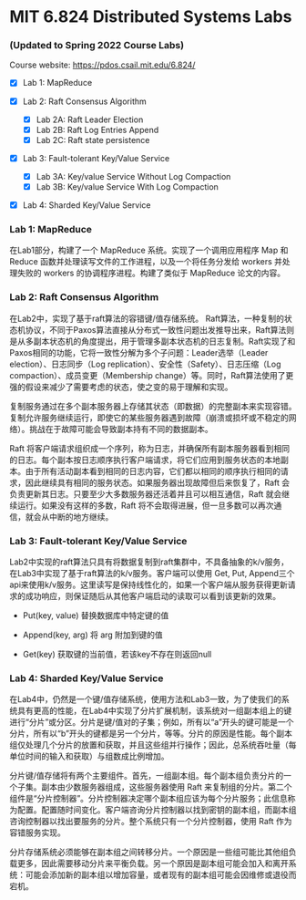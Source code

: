 # MIT 6.824 Distributed Systems Labs

### (Updated to Spring 2022 Course Labs)

Course website: https://pdos.csail.mit.edu/6.824/

- [x] Lab 1: MapReduce

- [x] Lab 2: Raft Consensus Algorithm
  - [x] Lab 2A: Raft Leader Election
  - [x] Lab 2B: Raft Log Entries Append
  - [x] Lab 2C: Raft state persistence
  
- [x] Lab 3: Fault-tolerant Key/Value Service
  - [x] Lab 3A: Key/value Service Without Log Compaction
  - [x] Lab 3B: Key/value Service With Log Compaction

- [x] Lab 4: Sharded Key/Value Service

### Lab 1: MapReduce
在Lab1部分，构建了一个 MapReduce 系统。实现了一个调用应用程序 Map 和 Reduce 函数并处理读写文件的工作进程，以及一个将任务分发给 workers 并处理失败的 workers 的协调程序进程。构建了类似于 MapReduce 论文的内容。

### Lab 2: Raft Consensus Algorithm
在Lab2中，实现了基于raft算法的容错键/值存储系统。 Raft算法，一种复制的状态机协议，不同于Paxos算法直接从分布式一致性问题出发推导出来，Raft算法则是从多副本状态机的角度提出，用于管理多副本状态机的日志复制。Raft实现了和Paxos相同的功能，它将一致性分解为多个子问题：Leader选举（Leader election）、日志同步（Log replication）、安全性（Safety）、日志压缩（Log compaction）、成员变更（Membership change）等。同时，Raft算法使用了更强的假设来减少了需要考虑的状态，使之变的易于理解和实现。

复制服务通过在多个副本服务器上存储其状态（即数据）的完整副本来实现容错。复制允许服务继续运行，即使它的某些服务器遇到故障（崩溃或损坏或不稳定的网络）。挑战在于故障可能会导致副本持有不同的数据副本。

Raft 将客户端请求组织成一个序列，称为日志，并确保所有副本服务器看到相同的日志。每个副本按日志顺序执行客户端请求，将它们应用到服务状态的本地副本。由于所有活动副本看到相同的日志内容，它们都以相同的顺序执行相同的请求，因此继续具有相同的服务状态。如果服务器出现故障但后来恢复了，Raft 会负责更新其日志。只要至少大多数服务器还活着并且可以相互通信，Raft 就会继续运行。如果没有这样的多数，Raft 将不会取得进展，但一旦多数可以再次通信，就会从中断的地方继续。

### Lab 3: Fault-tolerant Key/Value Service

Lab2中实现的raft算法只具有将数据复制到raft集群中，不具备抽象的k/v服务，在Lab3中实现了基于raft算法的k/v服务。客户端可以使用 Get, Put, Append三个api来使用k/v服务。这里读写是保持线性化的，如果一个客户端从服务获得更新请求的成功响应，则保证随后从其他客户端启动的读取可以看到该更新的效果。

* Put(key, value) 替换数据库中特定键的值

* Append(key, arg) 将 arg 附加到键的值

* Get(key) 获取键的当前值，若该key不存在则返回null

### Lab 4: Sharded Key/Value Service

在Lab4中，仍然是一个键/值存储系统，使用方法和Lab3一致，为了使我们的系统具有更高的性能，在Lab4中实现了分片扩展机制，该系统对一组副本组上的键进行“分片”或分区。分片是键/值对的子集；例如，所有以“a”开头的键可能是一个分片，所有以“b”开头的键都是另一个分片，等等。分片的原因是性能。每个副本组仅处理几个分片的放置和获取，并且这些组并行操作；因此，总系统吞吐量（每单位时间的输入和获取）与组数成比例增加。

分片键/值存储将有两个主要组件。首先，一组副本组。每个副本组负责分片的一个子集。副本由少数服务器组成，这些服务器使用 Raft 来复制组的分片。第二个组件是“分片控制器”。分片控制器决定哪个副本组应该为每个分片服务；此信息称为配置。配置随时间变化。客户端咨询分片控制器以找到密钥的副本组，而副本组咨询控制器以找出要服务的分片。整个系统只有一个分片控制器，使用 Raft 作为容错服务实现。

分片存储系统必须能够在副本组之间转移分片。一个原因是一些组可能比其他组负载更多，因此需要移动分片来平衡负载。另一个原因是副本组可能会加入和离开系统：可能会添加新的副本组以增加容量，或者现有的副本组可能会因维修或退役而宕机。


